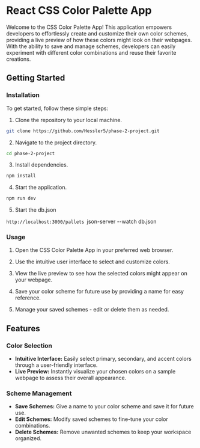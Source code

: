 
# React CSS Color Palette App

Welcome to the CSS Color Palette App! This application empowers developers to effortlessly create and customize their own color schemes, providing a live preview of how these colors might look on their webpages. With the ability to save and manage schemes, developers can easily experiment with different color combinations and reuse their favorite creations.

## Getting Started

### Installation

To get started, follow these simple steps:

1. Clone the repository to your local machine.

```bash
git clone https://github.com/Hessler5/phase-2-project.git
```

2. Navigate to the project directory.

```bash
cd phase-2-project
```

3. Install dependencies.

```bash
npm install
```

4. Start the application.

```bash
npm run dev
```
5. Start the db.json

``http://localhost:3000/pallets
``json-server --watch db.json

### Usage

1. Open the CSS Color Palette App in your preferred web browser.

2. Use the intuitive user interface to select and customize colors.

3. View the live preview to see how the selected colors might appear on your webpage.

4. Save your color scheme for future use by providing a name for easy reference.

5. Manage your saved schemes - edit or delete them as needed.

## Features

### Color Selection

- **Intuitive Interface:** Easily select primary, secondary, and accent colors through a user-friendly interface.
- **Live Preview:** Instantly visualize your chosen colors on a sample webpage to assess their overall appearance.

### Scheme Management

- **Save Schemes:** Give a name to your color scheme and save it for future use.
- **Edit Schemes:** Modify saved schemes to fine-tune your color combinations.
- **Delete Schemes:** Remove unwanted schemes to keep your workspace organized.

